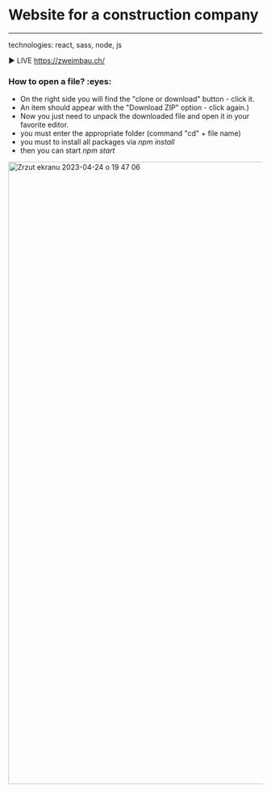 
<h1> Website for  a construction company </h1>

-------

technologies: react, sass, node, js 

:arrow_forward: LIVE https://zweimbau.ch/

<h3>How to open a file? :eyes: </h3>

* On the right side you will find the "clone or download" button - click it.
* An item should appear with the "Download ZIP" option - click again.)
* Now you just need to unpack the downloaded file and open it in your favorite editor.
* you must enter the appropriate folder (command "cd" + file name)
* you must to install all packages via *npm install*
* then you can start *npm start*


<img width="1232" alt="Zrzut ekranu 2023-04-24 o 19 47 06" src="https://user-images.githubusercontent.com/59742201/234076586-004a2fbd-df6c-4932-bb5b-b67eb56605ad.png">


